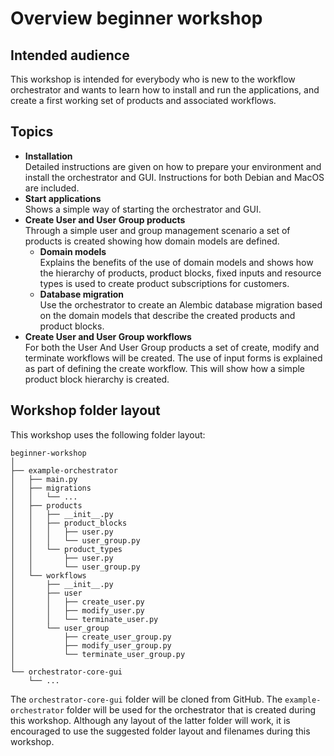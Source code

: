 # Overview beginner workshop

## Intended audience

This workshop is intended for everybody who is new to the workflow orchestrator
and wants to learn how to install and run the applications, and create a first
working set of products and associated workflows.

## Topics

* **Installation**  
  Detailed instructions are given on how to prepare your environment and
  install the orchestrator and GUI. Instructions for both Debian and MacOS are
  included.
* **Start applications**  
  Shows a simple way of starting the orchestrator and GUI. 
* **Create User and User Group products**  
  Through a simple user and group management scenario a set of products is 
  created showing how domain models are defined.
    * **Domain models**  
       Explains the benefits of the use of domain models and shows how the 
       hierarchy of products, product blocks, fixed inputs and resource
       types is used to create product subscriptions for customers.
     * **Database migration**  
      Use the orchestrator to create an Alembic database migration based on the 
      domain models that describe the created products and product blocks.
* **Create User and User Group workflows**  
  For both the User And User Group products a set of create, modify and 
  terminate workflows will be created. The use of input forms is explained 
  as part of defining the create workflow. This will show how a simple 
  product block hierarchy is created.

## Workshop folder layout

This workshop uses the following folder layout:

```text
beginner-workshop
│
├── example-orchestrator
│   ├── main.py
│   ├── migrations
│   │   └── ...
│   ├── products
│   │   ├── __init__.py
│   │   ├── product_blocks
│   │   │   ├── user.py
│   │   │   └── user_group.py
│   │   └── product_types
│   │       ├── user.py
│   │       └── user_group.py
│   └── workflows
│       ├── __init__.py
│       ├── user
│       │   ├── create_user.py
│       │   ├── modify_user.py
│       │   └── terminate_user.py
│       └── user_group
│           ├── create_user_group.py
│           ├── modify_user_group.py
│           └── terminate_user_group.py
│
└── orchestrator-core-gui
    └── ...
```

The `orchestrator-core-gui` folder will be cloned from GitHub. The
`example-orchestrator` folder will be used for the orchestrator that is created
during this workshop.  Although any layout of the latter folder will work, it
is encouraged to use the suggested folder layout and filenames during this
workshop.
